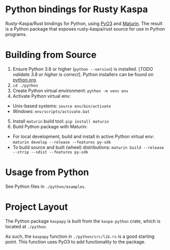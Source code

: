 # Python bindings for Rusty Kaspa 
Rusty-Kaspa/Rust bindings for Python, using [PyO3](https://pyo3.rs/v0.20.0/) and [Maturin](https://www.maturin.rs). The result is a Python package that exposes rusty-kaspa/rust source for use in Python programs.

# Building from Source
1. Ensure Python 3.8 or higher (`python --version`) is installed. [*TODO validate 3.8 or higher is correct*]. Python installers can be found on [python.org](https://www.python.org).
2. `cd ./python` 
3. Create Python virtual environment: `python -m venv env`
4. Activate Python virtual env: 
- Unix-based systems: `source env/bin/activate`
- Windows: `env/scripts/activate.bat`
5. Install `maturin` build tool: `pip install maturin`
6. Build Python package with Maturin:
- For local development, build and install in active Python virtual env: `maturin develop --release --features py-sdk`
- To build source and built (wheel) distributions: `maturin build --release --strip --sdist --features py-sdk`

# Usage from Python
See Python files in `./python/examples`.

# Project Layout
The Python package `kaspapy` is built from the `kaspa-python` crate, which is located at `./python`. 

As such, the `kaspapy` function in `./python/src/lib.rs` is a good starting point. This function uses PyO3 to add functionality to the package. 
